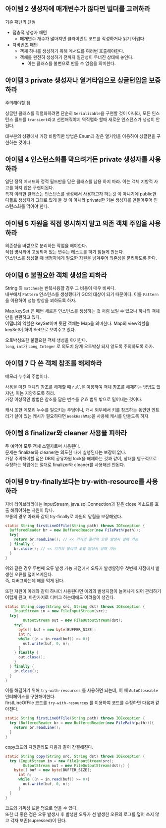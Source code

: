 ## 아이템 2 생성자에 매개변수가 많다면 빌더를 고려하라

기존 패턴의 단점

- 점층적 생성자 패턴
  - 매개변수 개수가 많아지면 클라이언트 코드를 작성하거나 읽기 어렵다.
- 자바빈즈 패턴
  - 객체 하나를 생성하기 위해 메서드를 여러번 호출해야한다.
  - 객체를 완전히 생성하기 전까지 일관성이 무너진 상태에 놓인다.
    - 이는 클래스를 불변으로 만들 수 없음을 의미한다.

## 아이템 3 private 생성자나 열거타입으로 싱글턴임을 보증하라

주의해야할 점

싱글턴 클래스를 직렬화하려면 단순히 `Serializable`을 구현할 것이 아니라, 모든 인스턴스 필드를 `transient`라고 선언해줘야지 역직렬화 할때 새로운 인스턴스가 생성이 안된다.

대부분의 상황에서 가장 바람직한 방법은 Enum과 같은 열거형을 이용하여 싱글턴을 구현하는 것이다.

## 아이템 4 인스턴스화를 막으려거든 private 생성자를 사용하라

일단 정적 메서드와 정적 필드만을 담은 클래스를 남용 하지 마라. 이는 객체 지향적 사고를 하지 않은 구현이된다.  
특히 이러한 클래스는 인스턴스를 생성해서 사용하고자 하는것 이 아니기에 public한 디폴트 생성자가 그대로 있게 둘 것 이 아니라 private한 기본 생성자를 만들어주어 인스턴스화를 막아야 한다.

## 아이템 5 자원을 직접 명시하지 말고 의존 객체 주입을 사용하라

의존성을 바깥으로 분리하는 작업을 해야한다.  
직접 명시되어 고정되어 있는 변수는 테스트를 하기 힘들게 만든다.  
인스턴스를 생성할 때 생정자에게 필요한 자원을 넘겨주어 의존성을 분리하도록 한다.

## 아이템 6 불필요한 객체 생성을 피하라

String 의 `matches`는 반복사용할 경우 그 비용이 매우 비싸다.  
내부에서 `Pattern` 인스턴스를 생성했다가 GC의 대상이 되기 때문이다. 이를 `Pattern`을 이용하여 성능 향상을 꾀하도록 하자.  

Map.keySet 은 매번 새로운 인스턴스를 생성하는 것 처럼 보일 수 있으나 하나의 객체만을 반환하고 있다.  
어댑터의 역할은 keySet이며 뒷단 객체는 Map을 의미한다. Map의 view역할을 keySet이 하여 Set으로 보여주고 있다.

오토박싱또한 불필요한 객체 생성을 야기한다.  
`long`, `int`가 `Long`, `Integer` 로 의도치 않게 오토박싱 되지 않도록 주의하도록 하자.

## 아이템 7 다 쓴 객체 참조를 해제하라

메모리 누수의 주범이다.

사용을 마친 객체의 참조를 해제할 때 `null`을 이용하여 객체 참조를 해제하는 방법도 있지만, 이는 지양하도록 하라.  
가장 이상적인 방법은 참조를 담은 변수를 유효 범위 밖으로 밀어내는 것이다.

캐시 또한 메모리 누수를 일으키는 주범이니, 캐시 외부에서 키를 참조하는 동안만 엔트리가 살아 있는 캐시가 필요하다면 `WeakHashMap`을 사용해 캐시를 만들도록 하자.

## 아이템 8 finalizer와 cleaner 사용을 피하라

두 예약어 모두 객체 소멸자로써 사용된다.  
문제는 finalizer와 cleaner는 의도한 때에 실행된다는 보장이 없다.  
가장 주의해야할 점은 DB의 공유자원 lock을 해제하는 것과 같이, 상태를 영구적으로 수정하는 작업에는 절대로 finalizer와 cleaner를 사용해선 안된다.

## 아이템 9 try-finally보다는 try-with-resource를 사용하라

자바 라이브러리에는 InputStream, java.sql.Connection과 같은 close 메소드를 호출 해줘야하는 자원이 많다.  
보통의 경우 아래와 같이 try-finally로 자원의 닫힘을 보장해왔다.

```java
static String firstLineOfFile(String path) throws IOException {
  BufferedReader br = new BufferedReader(new FilePath(path));
  try{
    return br.readLine(); // << 기기의 물리적 오류 발생시 실패 가능
  } finally {
    br.close(); // << 기기의 물리적 오류 발생시 실패 가능
  }
}
```

위와 같은 경우 두번째 오류 발생 가능 지점에서 오류가 발생할경우 첫번째 지점에서 발생한 오류를 덮어쓰게된다.  
즉, 디버그하는데 애를 먹게 된다.

또한 자원이 아래와 같이 하나더 사용된다면 예외의 발생지점이 늘어나게 되어 관리하기 어렵게 된고, 마찬가지로 디버그 하는데에도 어려움이 생긴다.

```java
static String copy(String src, String dst) throws IOException {
	InputStream in = new FileInputStream(src);
  try{
		OutputStream out = new FileOutputStream(dst);
    try{
      byte[] buf = new byte[BUFFER_SIZE];
      int n;
      while ((n = in.read(buf)) >= 0){
        out.write(buf, 0, n);
      }
    } finally {
      out.close();
    }
  } finally {
    in.close();
  }
}
```

이를 해결하기 위해 `try-with-resources` 를 사용하면 되는데, 이 때 `AutoCloseable` 인터페이스를 구현해야한다.  
firstLineOfFile 코드를 `try-with-resources` 를 이용하여 코드를 수정하면 다음과 같아진다.

```java
static String firstLineOfFile(String path) throws IOException {
  try (BufferedReader br = new BufferedReader(new FilePath(path))){
    return br.readLine();
  }
}
```

copy코드의 자원관리도 다음과 같이 간결해진다.

```java
static String copy(String src, String dst) throws IOException {
  try (InputStream in = new FileInputStream(src);
		OutputStream out = new FileOutputStream(dst);) {
    byte[] buf = new byte[BUFFER_SIZE];
      int n;
      while ((n = in.read(buf)) >= 0){
        out.write(buf, 0, n);
      }
  }
}
```

코드의 가독성 또한 덤으로 얻을 수 있다.  
또한 더 좋은 점은 오류 발생시 후 발생한 오류가 선 발생한 오류의 로그를 덮어 쓰지 않고 각자 보존(supressed)이 된다.  